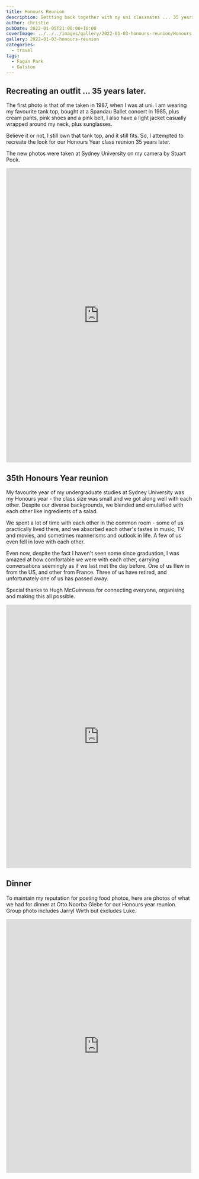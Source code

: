 ```yaml
---
title: Honours Reunion
description: Gettting back together with my uni classmates ... 35 years later.
author: christie
pubDate: 2022-01-05T21:00:00+10:00
coverImage: ../../../images/gallery/2022-01-03-honours-reunion/Honours Reunion (Stuart) (1).jpeg
gallery: 2022-01-03-honours-reunion
categories:
  - travel
tags:
  - Fagan Park
  - Galston
---
```


## Recreating an outfit ... 35 years later.

The first photo is that of me taken in 1987, when I was at uni. I am wearing my favourite tank top, bought at a Spandau Ballet concert in 1985, plus cream pants, pink shoes and a pink belt, I also have a light jacket casually wrapped around my neck, plus sunglasses.

Believe it or not, I still own that tank top, and it still fits. So, I attempted to recreate the look for our Honours Year class reunion 35 years later.

The new photos were taken at Sydney University on my camera by Stuart Pook.

<iframe src="https://www.facebook.com/plugins/post.php?href=https%3A%2F%2Fwww.facebook.com%2Fchris1.tham%2Fposts%2Fpfbid0355oSDjnptvvv7fXE8zJaMoHyxiNLeZ1fLt1eUEeksP8VJNjGRBmdRHtFApQvNtswl&show_text=true&width=500" width="500" height="793" style="border:none;overflow:hidden" scrolling="no" frameborder="0" allowfullscreen="true" allow="autoplay; clipboard-write; encrypted-media; picture-in-picture; web-share"></iframe>

## 35th Honours Year reunion

My favourite year of my undergraduate studies at Sydney University was my Honours year - the class size was small and we got along well with each other. Despite our diverse backgrounds, we blended and emulsified with each other like ingredients of a salad.

We spent a lot of time with each other in the common room - some of us practically lived there, and we absorbed each other's tastes in music, TV and movies, and sometimes mannerisms and outlook in life. A few of us even fell in love with each other.

Even now, despite the fact I haven't seen some since graduation, I was amazed at how comfortable we were with each other, carrying conversations seemingly as if we last met the day before. One of us flew in from the US, and other from France. Three of us have retired, and unfortunately one of us has passed away.

Special thanks to Hugh McGuinness for connecting everyone, organising and making this all possible.

<iframe src="https://www.facebook.com/plugins/post.php?href=https%3A%2F%2Fwww.facebook.com%2Fchris1.tham%2Fposts%2Fpfbid02X7rHjFQktwHM87NcrgrzCi5FKsQ54edp7o5LQe6o41MEKbisb5xTbQeYwTpq54Q4l&show_text=true&width=500" width="500" height="710" style="border:none;overflow:hidden" scrolling="no" frameborder="0" allowfullscreen="true" allow="autoplay; clipboard-write; encrypted-media; picture-in-picture; web-share"></iframe>

## Dinner

To maintain my reputation for posting food photos, here are photos of what we had for dinner at Otto Noorba Glebe for our Honours year reunion. Group photo includes Jarryl Wirth but excludes Luke.

<iframe src="https://www.facebook.com/plugins/post.php?href=https%3A%2F%2Fwww.facebook.com%2Fchris1.tham%2Fposts%2Fpfbid02KX7hepF4944RVwyFxiaDvkNH6njQCTUXXwaUuJaJ4JmwZiWzpJjnLmwpwWaXETkDl&show_text=true&width=500" width="500" height="684" style="border:none;overflow:hidden" scrolling="no" frameborder="0" allowfullscreen="true" allow="autoplay; clipboard-write; encrypted-media; picture-in-picture; web-share"></iframe>
